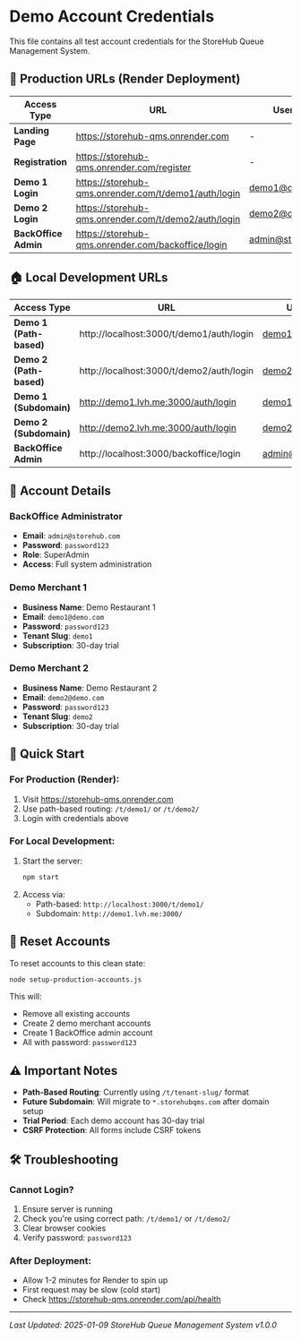 # Demo Account Credentials

This file contains all test account credentials for the StoreHub Queue Management System.

## 🚀 Production URLs (Render Deployment)

| **Access Type** | **URL** | **Username** | **Password** |
|-----------------|---------|--------------|--------------|
| **Landing Page** | https://storehub-qms.onrender.com | - | - |
| **Registration** | https://storehub-qms.onrender.com/register | - | - |
| **Demo 1 Login** | https://storehub-qms.onrender.com/t/demo1/auth/login | demo1@demo.com | password123 |
| **Demo 2 Login** | https://storehub-qms.onrender.com/t/demo2/auth/login | demo2@demo.com | password123 |
| **BackOffice Admin** | https://storehub-qms.onrender.com/backoffice/login | admin@storehub.com | password123 |

## 🏠 Local Development URLs

| **Access Type** | **URL** | **Username** | **Password** |
|-----------------|---------|--------------|--------------|
| **Demo 1 (Path-based)** | http://localhost:3000/t/demo1/auth/login | demo1@demo.com | password123 |
| **Demo 2 (Path-based)** | http://localhost:3000/t/demo2/auth/login | demo2@demo.com | password123 |
| **Demo 1 (Subdomain)** | http://demo1.lvh.me:3000/auth/login | demo1@demo.com | password123 |
| **Demo 2 (Subdomain)** | http://demo2.lvh.me:3000/auth/login | demo2@demo.com | password123 |
| **BackOffice Admin** | http://localhost:3000/backoffice/login | admin@storehub.com | password123 |

## 📝 Account Details

### BackOffice Administrator
- **Email**: `admin@storehub.com`
- **Password**: `password123`
- **Role**: SuperAdmin
- **Access**: Full system administration

### Demo Merchant 1
- **Business Name**: Demo Restaurant 1
- **Email**: `demo1@demo.com`
- **Password**: `password123`
- **Tenant Slug**: `demo1`
- **Subscription**: 30-day trial

### Demo Merchant 2
- **Business Name**: Demo Restaurant 2
- **Email**: `demo2@demo.com`
- **Password**: `password123`
- **Tenant Slug**: `demo2`
- **Subscription**: 30-day trial

## 🚀 Quick Start

### For Production (Render):
1. Visit https://storehub-qms.onrender.com
2. Use path-based routing: `/t/demo1/` or `/t/demo2/`
3. Login with credentials above

### For Local Development:
1. Start the server:
   ```bash
   npm start
   ```
2. Access via:
   - Path-based: `http://localhost:3000/t/demo1/`
   - Subdomain: `http://demo1.lvh.me:3000/`

## 🔧 Reset Accounts

To reset accounts to this clean state:
```bash
node setup-production-accounts.js
```

This will:
- Remove all existing accounts
- Create 2 demo merchant accounts
- Create 1 BackOffice admin account
- All with password: `password123`

## ⚠️ Important Notes

- **Path-Based Routing**: Currently using `/t/tenant-slug/` format
- **Future Subdomain**: Will migrate to `*.storehubqms.com` after domain setup
- **Trial Period**: Each demo account has 30-day trial
- **CSRF Protection**: All forms include CSRF tokens

## 🛠️ Troubleshooting

### Cannot Login?
1. Ensure server is running
2. Check you're using correct path: `/t/demo1/` or `/t/demo2/`
3. Clear browser cookies
4. Verify password: `password123`

### After Deployment:
- Allow 1-2 minutes for Render to spin up
- First request may be slow (cold start)
- Check https://storehub-qms.onrender.com/api/health

---

*Last Updated: 2025-01-09*
*StoreHub Queue Management System v1.0.0*